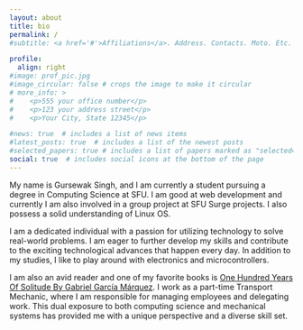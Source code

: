 ```yaml
---
layout: about
title: bio
permalink: /
#subtitle: <a href='#'>Affiliations</a>. Address. Contacts. Moto. Etc.

profile:
  align: right
#image: prof_pic.jpg
#image_circular: false # crops the image to make it circular
# more_info: >
#    <p>555 your office number</p>
#    <p>123 your address street</p>
#    <p>Your City, State 12345</p>

#news: true  # includes a list of news items
#latest_posts: true  # includes a list of the newest posts
#selected_papers: true # includes a list of papers marked as "selected={true}"
social: true  # includes social icons at the bottom of the page
---
```


My name is Gursewak Singh, and I am currently a student pursuing a degree in Computing Science at SFU. I am good at web development and currently I am also involved in a group project at SFU Surge projects. I also possess a solid understanding of Linux OS.

I am a dedicated individual with a passion for utilizing technology to solve real-world problems. I am eager to further develop my skills and contribute to the exciting technological advances that happen every day. In addition to my studies, I like to play around with electronics and microcontrollers.

I am also an avid reader and one of my favorite books is [One Hundred Years Of Solitude By Gabriel García Márquez](https://www.goodreads.com/book/show/320.One_Hundred_Years_of_Solitude). I work as a part-time Transport Mechanic, where I am responsible for managing employees and delegating work. This dual exposure to both computing science and mechanical systems has provided me with a unique perspective and a diverse skill set.

